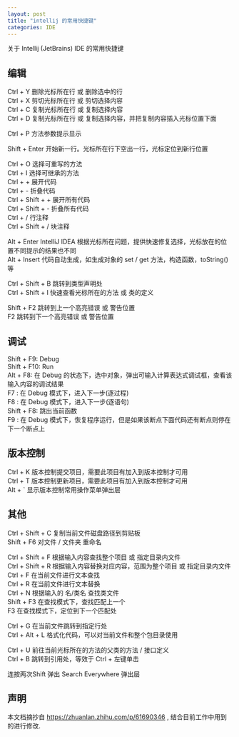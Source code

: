 ```yaml
---
layout: post
title: "intellij 的常用快捷键"
categories: IDE
---
```


关于 Intellij (JetBrains) IDE 的常用快捷键

## 编辑

Ctrl + Y 删除光标所在行 或 删除选中的行      
Ctrl + X 剪切光标所在行 或 剪切选择内容     
Ctrl + C 复制光标所在行 或 复制选择内容     
Ctrl + D 复制光标所在行 或 复制选择内容，并把复制内容插入光标位置下面   

Ctrl + P 方法参数提示显示   

Shift + Enter 开始新一行。光标所在行下空出一行，光标定位到新行位置      

Ctrl + O 选择可重写的方法       
Ctrl + I 选择可继承的方法           
Ctrl + + 展开代码       
Ctrl + - 折叠代码           
Ctrl + Shift + +  展开所有代码          
Ctrl + Shift + -   折叠所有代码         
Ctrl + /  行注释        
Ctrl + Shift + / 块注释         

Alt + Enter IntelliJ IDEA 根据光标所在问题，提供快速修复选择，光标放在的位置不同提示的结果也不同        
Alt + Insert 代码自动生成，如生成对象的 set / get 方法，构造函数，toString() 等         

Ctrl + Shift + B 跳转到类型声明处           
Ctrl + Shift + I 快速查看光标所在的方法 或 类的定义             

Shift + F2 跳转到上一个高亮错误 或 警告位置            
F2 跳转到下一个高亮错误 或 警告位置             

## 调试

Shift + F9: Debug                      
Shift + F10:  Run                      
Alt + F8: 在 Debug 的状态下，选中对象，弹出可输入计算表达式调试框，查看该输入内容的调试结果                     
F7 : 在 Debug 模式下，进入下一步(逐过程)                      
F8 : 在 Debug 模式下，进入下一步(逐语句)                       
Shift + F8: 跳出当前函数                         
F9 : 在 Debug 模式下，恢复程序运行，但是如果该断点下面代码还有断点则停在下一个断点上                     

## 版本控制

Ctrl + K 版本控制提交项目，需要此项目有加入到版本控制才可用                     
Ctrl + T 版本控制更新项目，需要此项目有加入到版本控制才可用                     
Alt + ` 显示版本控制常用操作菜单弹出层      

## 其他

Ctrl + Shift + C 复制当前文件磁盘路径到剪贴板          
Shift + F6 对文件 / 文件夹 重命名

Ctrl + Shift + F 根据输入内容查找整个项目 或 指定目录内文件                     
Ctrl + Shift + R 根据输入内容替换对应内容，范围为整个项目 或 指定目录内文件                     
Ctrl + F 在当前文件进行文本查找                       
Ctrl + R 在当前文件进行文本替换                       
Ctrl + N 根据输入的 名/类名 查找类文件                      
Shift + F3 在查找模式下，查找匹配上一个                         
F3 在查找模式下，定位到下一个匹配处

Ctrl + G 在当前文件跳转到指定行处                     
Ctrl + Alt + L 格式化代码，可以对当前文件和整个包目录使用

Ctrl + U 前往当前光标所在的方法的父类的方法 / 接口定义                      
Ctrl + B 跳转到引用处，等效于 Ctrl + 左键单击

连按两次Shift 弹出 Search Everywhere 弹出层

## 声明

本文档摘抄自 https://zhuanlan.zhihu.com/p/61690346 , 结合目前工作中用到的进行修改.

